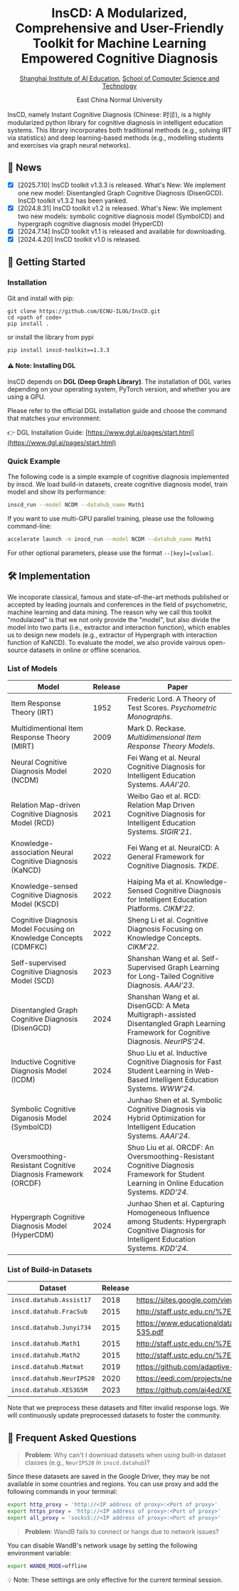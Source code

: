 <div align='center'>
<h1>InsCD: A Modularized, Comprehensive and User-Friendly Toolkit for Machine Learning Empowered Cognitive Diagnosis</h1>

<a href='https://aiedu.ecnu.edu.cn/'>Shanghai Institute of AI Education</a>, <a href='http://www.cs.ecnu.edu.cn/'>School of Computer Science and Technology</a>

East China Normal University

</div>

InsCD, namely Instant Cognitive Diagnosis (Chinese: 时诊), is a highly modularized python library for cognitive diagnosis in intelligent education systems. This library incorporates both traditional methods (e.g., solving IRT via statistics) and deep learning-based methods (e.g., modelling students and exercises via graph neural networks).  

## 📰 News 
- [x] [2025.7.10] InsCD toolkit v1.3.3 is released.
  What's New: We implement one new model: Disentangled Graph Cognitive Diagnosis (DisenGCD). InsCD toolkit v1.3.2 has been yanked.
- [x] [2024.8.31] InsCD toolkit v1.2 is released.
What's New: We implement two new models: symbolic cognitive diagnosis model (SymbolCD) and hypergraph cognitive diagnosis model (HyperCD)
- [x] [2024.7.14] InsCD toolkit v1.1 is released and available for downloading.
- [x] [2024.4.20] InsCD toolkit v1.0 is released.

## 🚀 Getting Started
### Installation
Git and install with pip:
```
git clone https://github.com/ECNU-ILOG/InsCD.git
cd <path of code>
pip install .
```
or install the library from pypi
```
pip install inscd-toolkit==1.3.3
```

#### ⚠️ Note: Installing DGL

InsCD depends on **DGL (Deep Graph Library)**. The installation of DGL varies depending on your operating system, PyTorch version, and whether you are using a GPU.

Please refer to the official DGL installation guide and choose the command that matches your environment:

👉 DGL Installation Guide: [https://www.dgl.ai/pages/start.html](https://www.dgl.ai/pages/start.html)

### Quick Example

The following code is a simple example of cognitive diagnosis implemented by inscd. We load build-in datasets, create cognitive diagnosis model, train model and show its performance:  
```bash
inscd_run --model NCDM --datahub_name Math1
```
If you want to use multi-GPU parallel training, please use the following command-line:
```bash
accelerate launch -m inscd_run --model NCDM --datahub_name Math1
```

For other optional parameters, please use the format `--[key]=[value]`.

## 🛠 Implementation
We incoporate classical, famous and state-of-the-art methods published or accepted by leading journals and conferences in the field of psychometric, machine learning and data mining. The reason why we call this toolkit "modulaized" is that we not only provide the "model", but also divide the model into two parts (i.e., extractor and interaction function), which enables us to design new models (e.g., extractor of Hypergraph with interaction function of KaNCD). To evaluate the model, we also provide vairous open-source datasets in online or offline scenarios.

### List of Models
|Model|Release|Paper|
|-----|------------|-----|
|Item Response Theory (IRT)|1952|Frederic Lord. A Theory of Test Scores. _Psychometric Monographs_.|
|Multidimentional Item Response Theory (MIRT)|2009|Mark D. Reckase. _Multidimensional Item Response Theory Models_.|
|Neural Cognitive Diagnosis Model (NCDM)|2020|Fei Wang et al. Neural Cognitive Diagnosis for Intelligent Education Systems. _AAAI'20_.|
|Relation Map-driven Cognitive Diagnosis Model (RCD)|2021|Weibo Gao et al. RCD: Relation Map Driven Cognitive Diagnosis for Intelligent Education Systems. _SIGIR'21_.|
|Knowledge-association Neural Cognitive Diagnosis (KaNCD)|2022|Fei Wang et al. NeuralCD: A General Framework for Cognitive Diagnosis. _TKDE_.|
|Knowledge-sensed Cognitive Diagnosis Model (KSCD)|2022|Haiping Ma et al. Knowledge-Sensed Cognitive Diagnosis for Intelligent Education Platforms. _CIKM'22_.|
|Cognitive Diagnosis Model Focusing on Knowledge Concepts (CDMFKC)|2022|Sheng Li et al. Cognitive Diagnosis Focusing on Knowledge Concepts. _CIKM'22_.|
|Self-supervised Cognitive Diagnosis Model (SCD)|2023|Shanshan Wang et al. Self-Supervised Graph Learning for Long-Tailed Cognitive Diagnosis. _AAAI'23_.|
|Disentangled Graph Cognitive Diagnosis (DisenGCD)|2024|Shanshan Wang et al. DisenGCD: A Meta Multigraph-assisted Disentangled Graph Learning Framework for Cognitive Diagnosis. _NeurIPS'24_.|
|Inductive Cognitive Diagnosis  Model (ICDM)|2024|Shuo Liu et al. Inductive Cognitive Diagnosis for Fast Student Learning in Web-Based Intelligent Education Systems. _WWW'24_.|
|Symbolic Cognitive Diganosis Model (SymbolCD)|2024|Junhao Shen et al. Symbolic Cognitive Diagnosis via Hybrid Optimization for Intelligent Education Systems. _AAAl'24_.|
|Oversmoothing-Resistant Cognitive Diagnosis Framework (ORCDF)|2024|Shuo Liu et al. ORCDF: An Oversmoothing-Resistant Cognitive Diagnosis Framework for Student Learning in Online Education Systems. _KDD'24_.|
|Hypergraph Cognitive Diagnosis Model (HyperCDM)|2024|Junhao Shen et al. Capturing Homogeneous Influence among Students: Hypergraph Cognitive Diagnosis for Intelligent Education Systems. _KDD'24._|

### List of Build-in Datasets
|Dataset|Release|Source|
|-------|-------|------|
|`inscd.datahub.Assist17`|2018|https://sites.google.com/view/assistmentsdatamining/dataset|
|`inscd.datahub.FracSub`|2015|http://staff.ustc.edu.cn/%7Eqiliuql/data/math2015.rar|
|`inscd.datahub.Junyi734`|2015|https://www.educationaldatamining.org/EDM2015/proceedings/short532-535.pdf|
|`inscd.datahub.Math1`|2015|http://staff.ustc.edu.cn/%7Eqiliuql/data/math2015.rar|
|`inscd.datahub.Math2`|2015|http://staff.ustc.edu.cn/%7Eqiliuql/data/math2015.rar|
|`inscd.datahub.Matmat`|2019|https://github.com/adaptive-learning/matmat-web|
|`inscd.datahub.NeurIPS20`|2020|https://eedi.com/projects/neurips-education-challenge|
|`inscd.datahub.XES3G5M`|2023|https://github.com/ai4ed/XES3G5M|

Note that we preprocess these datasets and filter invalid response logs. We will continuously update preprocessed datasets to foster the community.

## 🤔 Frequent Asked Questions
> **Problem**: Why can't I download datasets when using built-in dataset classes (e.g., `NeurIPS20` in `inscd.datahub`)?

Since these datasets are saved in the  Google Driver, they may be not available in some countries and regions. You can use proxy and add the following commands in your terminal:
```bash
export http_proxy = 'http://<IP address of proxy>:<Port of proxy>'
export https_proxy = 'http://<IP address of proxy>:<Port of proxy>'
export all_proxy = 'socks5://<IP address of proxy>:<Port of proxy>'
```

> **Problem**: WandB fails to connect or hangs due to network issues?

You can disable WandB's network usage by setting the following environment variable:
```bash
export WANDB_MODE=offline
```

💡 Note: These settings are only effective for the current terminal session.
